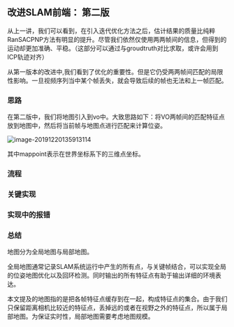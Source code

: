 ## 改进SLAM前端： 第二版

从上一讲，我们可以看到，在引入迭代优化方法之后，估计结果的质量比纯粹RanSACPNP方法有明显的提升。尽管我们依然仅使用两两帧间的信息，但得到的运动却更加准确、平稳。（这部分可以通过与groudtruth对比求取，或许会用到ICP轨迹对齐）



从第一版本的改进中,我们看到了优化的重要性。但是它仍受两两帧间匹配的局限性影响。一旦视频序列当中某个帧丢失，就会导致后续的帧也无法和上一帧匹配。



### 思路

在第二版中，我们将地图引入到vo中。大致思路如下：将VO两帧间的匹配特征点放到地图中，然后将当前帧与地图点进行匹配来计算位姿。



![image-20191220135913114](/home/xu/MyVSLAM/Document/image/image-20191220135913114.png)

其中mappoint表示在世界坐标系下的三维点坐标。



### 流程





### 关键实现





### 实现中的报错







### 总结

地图分为全局地图与局部地图。

全局地图通常记录SLAM系统运行中产生的所有点，与关键帧结合，可以实现全局的位姿地图优化以及回环检测。同时输出的所有特征点有助于输出详细的环境表达。

本文提及的地图指的是把各帧特征点缓存到在一起，构成特征点的集合。由于我们只保留距离相机比较近的特征点，丢掉远的或者在视野之外的特征点，所以属于局部地图。为保证实时性，局部地图需要考虑地图规模。